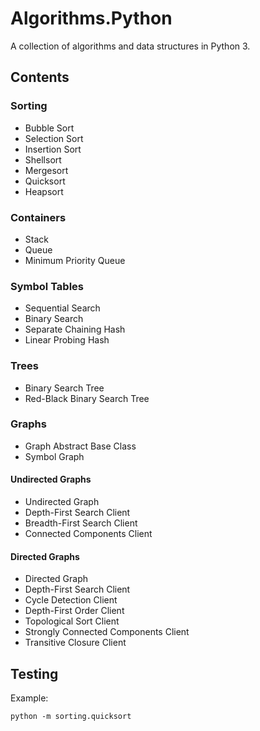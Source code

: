 # Algorithms.Python

A collection of algorithms and data structures in Python 3.

## Contents

### Sorting

* Bubble Sort
* Selection Sort
* Insertion Sort
* Shellsort
* Mergesort
* Quicksort
* Heapsort

### Containers

* Stack
* Queue
* Minimum Priority Queue

### Symbol Tables

* Sequential Search
* Binary Search
* Separate Chaining Hash
* Linear Probing Hash

### Trees

* Binary Search Tree
* Red-Black Binary Search Tree

### Graphs

* Graph Abstract Base Class
* Symbol Graph

#### Undirected Graphs

* Undirected Graph
* Depth-First Search Client
* Breadth-First Search Client
* Connected Components Client

#### Directed Graphs

* Directed Graph
* Depth-First Search Client
* Cycle Detection Client
* Depth-First Order Client
* Topological Sort Client
* Strongly Connected Components Client
* Transitive Closure Client

## Testing

Example:

```ssh
python -m sorting.quicksort
```
